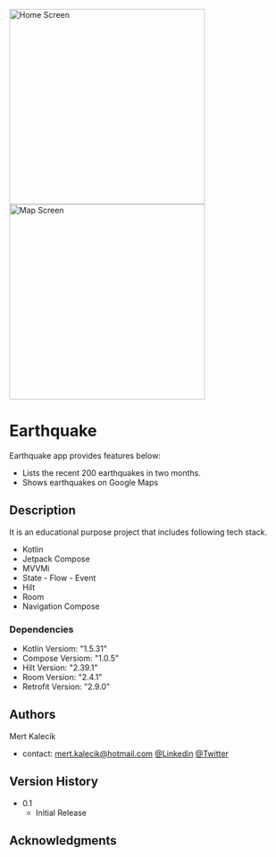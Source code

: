 <p float="left">
<img width="350" alt="Home Screen" src="https://user-images.githubusercontent.com/38656031/152658766-c0816a56-3a03-49c8-83e8-09f6bd448444.png">
<img width="350" alt="Map Screen" src="https://user-images.githubusercontent.com/38656031/152658657-2cf1f489-30f2-4344-8062-37105417c73f.png">
</p>   

# Earthquake

Earthquake app provides features below:
* Lists the recent 200 earthquakes in two months.
* Shows earthquakes on Google Maps

## Description

It is an educational purpose project that includes following tech stack.
* Kotlin
* Jetpack Compose
* MVVMi
* State - Flow - Event
* Hilt
* Room
* Navigation Compose


### Dependencies
* Kotlin Versiom: "1.5.31"
* Compose Versiom: "1.0.5"
* Hilt Version: "2.39.1"
* Room Version: "2.4.1"
* Retrofit Version: "2.9.0" 

## Authors

Mert Kalecik
* contact: mert.kalecik@hotmail.com
[@Linkedin](https://www.linkedin.com/in/mert-kalecik-129202b5)
[@Twitter](https://twitter.com/mertkalecik)

## Version History

* 0.1
    * Initial Release

## Acknowledgments
